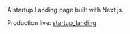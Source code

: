 A startup Landing page built with Next js.

Production live: [startup_landing](https://startup-landing-nine.vercel.app)


